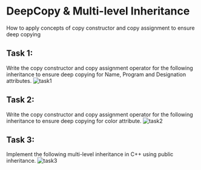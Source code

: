 # DeepCopy & Multi-level Inheritance
How to apply concepts of copy constructor and copy assignment to ensure deep copying

## Task 1:
Write the copy constructor and copy assignment operator for the following inheritance to ensure deep copying for Name, Program and Designation attributes.
![task1](https://user-images.githubusercontent.com/41892175/49003691-6dda9080-f19d-11e8-99d8-9950ce4e8bc1.jpg)

## Task 2:
Write the copy constructor and copy assignment operator for the following inheritance to ensure deep copying for color attribute.
![task2](https://user-images.githubusercontent.com/41892175/49003709-759a3500-f19d-11e8-87a4-20827570c264.jpg)

## Task 3:
Implement the following multi-level inheritance in C++ using public inheritance.
![task3](https://user-images.githubusercontent.com/41892175/49003719-7e8b0680-f19d-11e8-87c5-e4e78ed2cfba.jpg)
